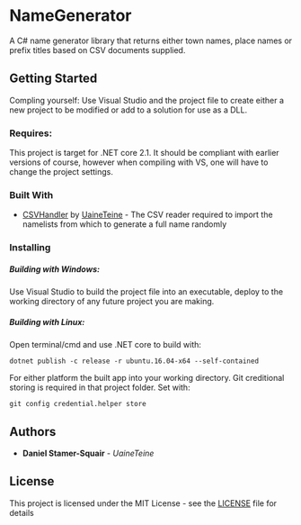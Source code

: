 # NameGenerator

A C# name generator library that returns either town names, place names or prefix titles based on CSV documents supplied.

## Getting Started

Compling yourself: Use Visual Studio and the project file to create either a new project to be modified or add to a solution for use as a DLL.

### Requires:

This project is target for .NET core 2.1. It should be compliant with earlier versions of course, however when compiling with VS, one will have to change the project settings.

### Built With

* [CSVHandler](https://bitbucket.org/uaineteinestudio/csvhandler) by [UaineTeine](https://bitbucket.org/uaineteinestudio/) - The CSV reader required to import the namelists from which to generate a full name randomly

### Installing

##### Building with Windows:

Use Visual Studio to build the project file into an executable, deploy to the working directory of any future project you are making.

##### Building with Linux:

Open terminal/cmd and use .NET core to build with:

```
dotnet publish -c release -r ubuntu.16.04-x64 --self-contained
```

For either platform the built app into your working directory. Git creditional storing is required in that project folder. Set with:
```
git config credential.helper store
```

## Authors

* **Daniel Stamer-Squair** - *UaineTeine*

## License

This project is licensed under the MIT License - see the [LICENSE](LICENSE) file for details